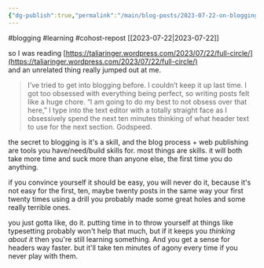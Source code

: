 ```yaml
---
{"dg-publish":true,"permalink":"/main/blog-posts/2023-07-22-on-blogging-the-act-of-writing-a-blog-and-the-process-of-learning-any-skill-even-if-you-don-t-realize-it-is-one/","noteIcon":""}
---
```


#blogging #learning #cohost-repost
[[2023-07-22\|2023-07-22]]

so I was reading [https://taliaringer.wordpress.com/2023/07/22/full-circle/](https://taliaringer.wordpress.com/2023/07/22/full-circle/)  
and an unrelated thing really jumped out at me.

> I’ve tried to get into blogging before. I couldn’t keep it up last time. I got too obsessed with everything being perfect, so writing posts felt like a huge chore. “I am going to do my best to not obsess over that here,” I type into the text editor with a totally straight face as I obsessively spend the next ten minutes thinking of what header text to use for the next section. Godspeed.

the secret to blogging is it's a skill, and the blog process + web publishing are tools you have/need/build skills for. most things are skills. it will both take more time and suck more than anyone else, the first time you do anything.

if you convince yourself it should be easy, you will never do it, because it's not easy for the first, ten, maybe twenty posts in the same way your first twenty times using a drill you probably made some great holes and some really terrible ones.

you just gotta like, do it. putting time in to throw yourself at things like typesetting probably won't help that much, but if it keeps you _thinking about it_ then you're still learning something. And you get a sense for headers way faster. but it'll take ten minutes of agony every time if you never play with them.